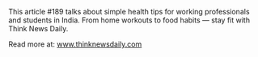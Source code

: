 This article #189 talks about simple health tips for working professionals and students in India. From home workouts to food habits — stay fit with Think News Daily.

Read more at: www.thinknewsdaily.com